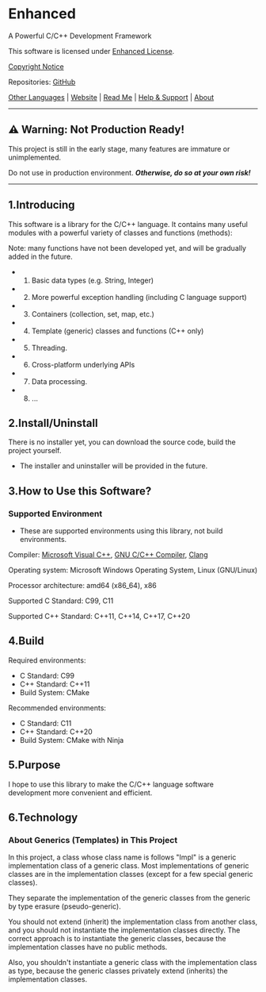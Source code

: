 # Enhanced

A Powerful C/C++ Development Framework

This software is licensed under [Enhanced License](LICENSE).

[Copyright Notice](COPYRIGHT)

Repositories: [GitHub](http://github.com/any-possible/Enhanced)

[Other Languages](docs/README.Languages.md) | [Website](http://any-possible.github.io/enhanced-website) | [Read Me](README.md) | [Help & Support](docs/en-US/Help-Support.md) | [About](docs/en-US/About.md)

---

## ⚠ **Warning: Not Production Ready!**

This project is still in the early stage, many features are immature or unimplemented.

Do not use in production environment. ***Otherwise, do so at your own risk!***

---

## 1.Introducing

This software is a library for the C/C++ language.
It contains many useful modules with a powerful variety of classes and functions (methods):

Note: many functions have not been developed yet, and will be gradually added in the future.

- 1. Basic data types (e.g. String, Integer)
- 2. More powerful exception handling (including C language support)
- 3. Containers (collection, set, map, etc.)
- 4. Template (generic) classes and functions (C++ only)
- 5. Threading.
- 6. Cross-platform underlying APIs
- 7. Data processing.
- 8. ...

## 2.Install/Uninstall

There is no installer yet, you can download the source code, build the project yourself.

- The installer and uninstaller will be provided in the future.

## 3.How to Use this Software?

### Supported Environment

- These are supported environments using this library, not build environments.

Compiler: [Microsoft Visual C++](http://visualstudio.microsoft.com/vs/features/cplusplus/), [GNU C/C++ Compiler](http://gcc.gnu.org/), [Clang](http://clang.llvm.org/)

Operating system: Microsoft Windows Operating System, Linux (GNU/Linux)

Processor architecture: amd64 (x86_64), x86

Supported C Standard: C99, C11

Supported C++ Standard: C++11, C++14, C++17, C++20

## 4.Build

Required environments:

- C Standard: C99
- C++ Standard: C++11
- Build System: CMake

Recommended environments:

- C Standard: C11
- C++ Standard: C++20
- Build System: CMake with Ninja

## 5.Purpose

I hope to use this library to make the C/C++ language software development more convenient and efficient.

## 6.Technology

### About Generics (Templates) in This Project

In this project, a class whose class name is follows "Impl" is a generic implementation class of a generic class.
Most implementations of generic classes are in the implementation classes (except for a few special generic classes).

They separate the implementation of the generic classes from the generic by type erasure (pseudo-generic).

You should not extend (inherit) the implementation class from another class, and you should not instantiate the implementation classes directly.
The correct approach is to instantiate the generic classes, because the implementation classes have no public methods.

Also, you shouldn't instantiate a generic class with the implementation class as type, because the generic classes privately extend (inherits) the implementation classes.
